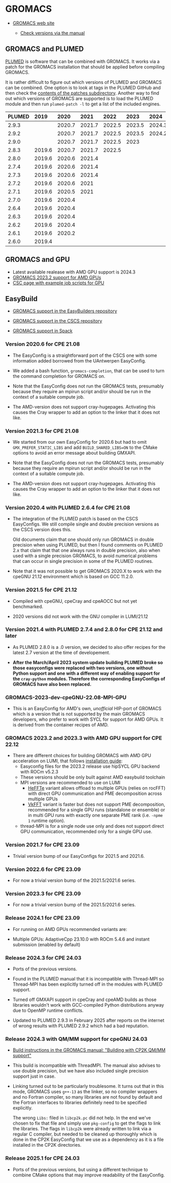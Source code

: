 # GROMACS

  * [GROMACS web site](http://www.gromacs.org/)

      * [Check versions via the manual](https://manual.gromacs.org/)


## GROMACS and PLUMED

[PLUMED](https://www.plumed.org/) is software that can be combined with GROMACS.
It works via a patch for the GROMACS installation that should be applied before
compiling GROMACS.

It is rather difficult to figure out which versions of PLUMED and GROMACS can be
combined. One option is to look at tags in the PLUMED GitHub and then check the
[contents of the patches subdirectory](https://github.com/plumed/plumed2/tree/master/patches).
Another way to find out which versions of GROMACS are supported is to load the
PLUMED module and then run ``plumed-patch -l`` to get a list of the included
engines.

| PLUMED  | 2019   | 2020   | 2021   | 2022   | 2023   | 2024   |
|:--------|:-------|:-------|:-------|:-------|:-------|:-------| 
| 2.9.3   |        | 2020.7 | 2021.7 | 2022.5 | 2023.5 | 2024.3 |
| 2.9.2   |        | 2020.7 | 2021.7 | 2022.5 | 2023.5 | 2024.2 |
| 2.9.0   |        | 2020.7 | 2021.7 | 2022.5 | 2023   |        |
| 2.8.3   | 2019.6 | 2020.7 | 2021.7 | 2022.5 |        |        |
| 2.8.0   | 2019.6 | 2020.6 | 2021.4 |        |        |        |
| 2.7.4   | 2019.6 | 2020.6 | 2021.4 |        |        |        |
| 2.7.3   | 2019.6 | 2020.6 | 2021.4 |        |        |        |
| 2.7.2   | 2019.6 | 2020.6 | 2021   |        |        |        |
| 2.7.1   | 2019.6 | 2020.5 | 2021   |        |        |        |
| 2.7.0   | 2019.6 | 2020.4 |        |        |        |        |
| 2.6.4   | 2019.6 | 2020.4 |        |        |        |        |
| 2.6.3   | 2019.6 | 2020.4 |        |        |        |        |
| 2.6.2   | 2019.6 | 2020.4 |        |        |        |        |
| 2.6.1   | 2019.6 | 2020.2 |        |        |        |        |
| 2.6.0   | 2019.4 |        |        |        |        |        |


## GROMACS and GPU

  * Latest available realease with AMD GPU support is 2024.3
  * [GROMACS 2023.2 support for AMD GPUs](https://manual.gromacs.org/2023.2/install-guide/index.html#sycl-gpu-acceleration-for-amd-gpus)
  * [CSC page with example job scripts for GPU](https://docs.csc.fi/apps/gromacs/#example-batch-script-for-lumi-full-gpu-node)


## EasyBuild

  * [GROMACS support in the EasyBuilders repository](https://github.com/easybuilders/easybuild-easyconfigs/tree/main/easybuild/easyconfigs/g/GROMACS)

  * [GROMACS support in the CSCS repository](https://github.com/eth-cscs/production/tree/master/easybuild/easyconfigs/g/GROMACS)

  * [GROMACS support in Spack](https://github.com/spack/spack/tree/develop/var/spack/repos/builtin/packages/gromacs)


### Version 2020.6 for CPE 21.08

  * The EasyConfig is a straightforward port of the CSCS one with some information
    added borrowed from the UAntwerpen EasyConfig.

  * We added a bash function, ``gromacs-completion``, that can be used to turn the
    command completion for GROMACS on.

  * Note that the EasyConfig does not run the GROMACS tests, presumably because they
    require an mpirun script and/or should be run in the context of a suitable compute
    job.

  * The AMD-version does not support cray-hugepages. Activating this causes the Cray
    wrapper to add an option to the linker that it does not like.


### Version 2021.3 for CPE 21.08

  * We started from our own EasyConfig for 2020.6 but had to omit ``GMX_PREFER_STATIC_LIBS``
    and add ``BUILD_SHARED_LIBS=ON`` to the CMake options to avoid an error message about
    building GMXAPI.

  * Note that the EasyConfig does not run the GROMACS tests, presumably because they
    require an mpirun script and/or should be run in the context of a suitable compute
    job.

  * The AMD-version does not support cray-hugepages. Activating this causes the Cray
    wrapper to add an option to the linker that it does not like.


### Version 2020.4 with PLUMED 2.6.4 for CPE 21.08

  * The integration of the PLUMED patch is based on the CSCS EasyConfigs. We still
    compile single and double precision versions as the CSCS version does this.

    Old documents claim that one should only run GROMACS in double precision when
    using PLUMED, but then I found comments on PLUMED 2.x that claim that that one
    always runs in double precision, also when used with a single precision GROMACS,
    to avoid numerical problems that can occur in single precision in some of the
    PLUMED routines.
    
  * Note that it was not possible to get GROMACS 2020.X to work with the cpeGNU 21.12 
    environment which is based on GCC 11.2.0.


### Version 2021.5 for CPE 21.12

  * Compiled with cpeGNU, cpeCray and cpeAOCC but not yet benchmarked.
  
  * 2020 versions did not work with the GNU compiler in LUMI/21.12
  

### Version 2021.4 with PLUMED 2.7.4 and 2.8.0 for CPE 21.12 and later

  * As PLUMED 2.8.0 is a .0 version, we decided to also offer recipes for the latest
    2.7 version at the time of developement.
    
  * **After the March/April 2023 system update building PLUMED broke so those easyconfigs
    were replaced with two versions, one without Python support and one with a different way
    of enabling support for the `cray-python` modules. Therefore the corresponding 
    EasyConfigs of GROMACS have also been replaced.**


### GROMACS-2023-dev-cpeGNU-22.08-MPI-GPU

  * This is an EasyConfig for AMD's own, _unofficial_ HIP-port of GROMACS which is a version
    that is not supported by the main GROMACS developers, who prefer to work with
    SYCL for support for AMD GPUs. It is derived from the container recipes of AMD.


### GROMACS 2023.2 and 2023.3 with AMD GPU support for CPE 22.12

  * There are different choices for building GROMACS with AMD GPU acceleration on LUMI, that follows [installation guide](https://manual.gromacs.org/2023.2/install-guide/index.html#sycl-gpu-acceleration-for-amd-gpus):
    * Easyconfig files for the 2023.2 release use hipSYCL GPU backend with ROCm v5.2.3
    * These versions should be only built against AMD easybuild toolchain
    * MPI versions are recommended to use on LUMI
       * [HeFFTe](https://manual.gromacs.org/2023.2/install-guide/index.html#using-heffte) variant allows offload to multiple GPUs (relies on rocFFT) with direct GPU communication and PME decomposition across multiple GPUs
       * [VkFFT](https://manual.gromacs.org/2023.2/install-guide/index.html#using-vkfft) variant is faster but does not support PME decomposition, recommended for a single GPU runs (standalone or ensemble) or in multi GPU runs with exactly one separate PME rank (i.e. `-npme 1` runtime option).
    * thread-MPI is for a single node use only and does not support direct GPU communication, recommended only for a single GPU use.
 
 
### Version 2021.7 for CPE 23.09

-   Trivial version bump of our EasyConfigs for 2021.5 and 2021.6.


### Version 2022.6 for CPE 23.09

-   For now a trivial version bump of the 2021.5/2021.6 series.


### Version 2023.3 for CPE 23.09

-   For now a trivial version bump of the 2021.5/2021.6 series.


### Release 2024.1 for CPE 23.09

-   For running on AMD GPUs recommended variants are:

   * Multiple GPUs: AdaptiveCpp 23.10.0 with ROCm 5.4.6 and instant submission (enabled by default)
   
  
### Release 2024.3 for CPE 24.03

-   Ports of the previous versions.

-   Found in the PLUMED manual that it is incompatible with Thread-MPI so Thread-MPI has been
    explicitly turned off in the modules with PLUMED support.
    
-   Turned off GMXAPI support in cpeCray and cpeAMD builds as those libraries wouldn't work with
    GCC-compiled Python distributions anyway due to OpenMP runtime conflicts.

-   Updated to PLUMED 2.9.3 in February 2025 after reports on the internet of wrong results with
    PLUMED 2.9.2 which had a bad reputation.


### Release 2024.3 with QM/MM support for cpeGNU 24.03

-   [Build instructions in the GROMACS manual: "Building with CP2K QM/MM support"](https://manual.gromacs.org/2024.3/install-guide/index.html#installing-with-cp2k)

-   This build is incompatible with ThreadMPI. The manual also advises to use double 
    precision, but we have also included single precision support just in case.
    
-   Linking turned out to be particularly troublesome. It turns out that in this mode,
    GROMACS uses `g++-13` as the linker, so no compiler wrappers and no Fortran compiler,
    so many libraries are not found by default and the Fortran interfaces to libraries
    definitely need to be specified explicitly.
    
    The wrong `Libs:` filed in `libcp2k.pc` did not help. In the end we've chosen to fix
    that file and simply use `pkg-config` to get the flags to link the libraries. The 
    flags in `libcp2k` were already written to link via a regular C compiler, but needed
    to be cleaned up thoroughly which is done in the CP2K EasyConfig that we use as 
    a dependency as it is a file installed in the CP2K directories.


### Release 2025.1 for CPE 24.03

-   Ports of the previous versions, but using a different technique to combine CMake options
    that may improve readability of the EasyConfig.


